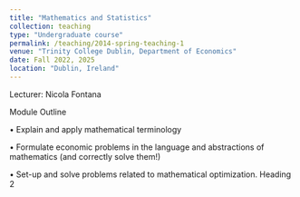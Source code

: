 ```yaml
---
title: "Mathematics and Statistics"
collection: teaching 
type: "Undergraduate course"
permalink: /teaching/2014-spring-teaching-1
venue: "Trinity College Dublin, Department of Economics"
date: Fall 2022, 2025
location: "Dublin, Ireland"
---
```


Lecturer: Nicola Fontana

Module Outline

• Explain and apply mathematical terminology

• Formulate economic problems in the language and abstractions of 
mathematics (and correctly solve them!)

• Set-up and solve problems related to mathematical optimization.
Heading 2


